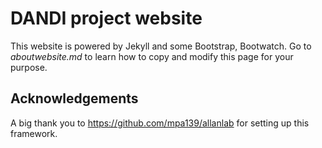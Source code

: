 # DANDI project website

This website is powered by Jekyll and some Bootstrap, Bootwatch. Go to
*aboutwebsite.md*  to learn how to copy and modify this page for your purpose.

## Acknowledgements

A big thank you to https://github.com/mpa139/allanlab for setting up this
framework.
